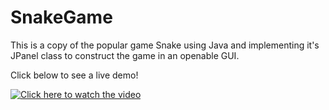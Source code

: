 # SnakeGame
This is a copy of the popular game Snake using Java and implementing it's JPanel class to construct the game in an openable GUI. 

Click below to see a live demo!

[![Click here to watch the video](https://img.youtube.com/vi/DkrqkqLPETg/maxresdefault.jpg)](https://www.youtube.com/watch?v=DkrqkqLPETg)


